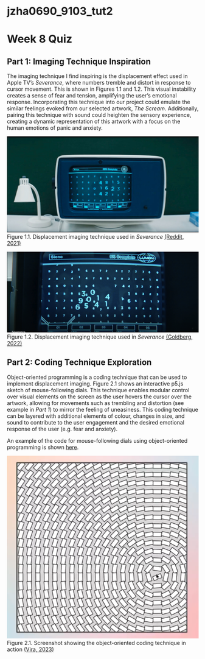 # jzha0690_9103_tut2

# Week 8 Quiz
## Part 1: Imaging Technique Inspiration
The imaging technique I find inspiring is the displacement effect used in Apple TV’s *Severance*, where numbers tremble and distort in response to cursor movement. This is shown in Figures 1.1 and 1.2. This visual instability creates a sense of fear and tension, amplifying the user’s emotional response. Incorporating this technique into our project could emulate the similar feelings evoked from our selected artwork, *The Scream*. Additionally, pairing this technique with sound could heighten the sensory experience, creating a dynamic representation of this artwork with a focus on the human emotions of panic and anxiety.


![Screenshot 1 of displacement imaging technique used in Severance](images/Figure_1.1.jpg)
Figure 1.1. Displacement imaging technique used in *Severance* [(Reddit, 2021)](https://www.reddit.com/r/SeveranceAppleTVPlus/comments/t3te06/the_numbers_are_scary/)



![Screenshot 2 of displacement imaging technique used in Severance](images/Figure_1.2.png)
Figure 1.2. Displacement imaging technique used in *Severance* [(Goldberg, 2022)](https://www.premiumbeat.com/blog/cinematographer-jessica-lee-gagne-on-shooting-severance/)



## Part 2: Coding Technique Exploration
Object-oriented programming is a coding technique that can be used to implement displacement imaging. Figure 2.1 shows an interactive p5.js sketch of mouse-following dials. This technique enables modular control over visual elements on the screen as the user hovers the cursor over the artwork, allowing for movements such as trembling and distortion (see example in *Part 1*) to mirror the feeling of uneasiness. This coding technique can be layered with additional elements of colour, changes in size, and sound to contribute to the user engagement and the desired emotional response of the user (e.g. fear and anxiety).

An example of the code for mouse-following dials using object-oriented programming is shown [here](https://editor.p5js.org/pattvira/sketches/kaFjH5TcN).


![Screenshot showing the object-oriented coding technique in action](images/Figure_2.1.png)
Figure 2.1. Screenshot showing the object-oriented coding technique in action [(Vira, 2023)](https://www.youtube.com/watch?v=4lCD9B4Dlik)
